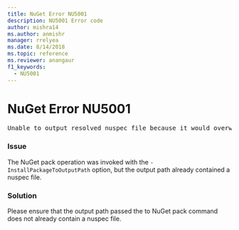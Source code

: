 ```yaml
---
title: NuGet Error NU5001
description: NU5001 Error code
author: mishra14
ms.author: anmishr
manager: rrelyea
ms.date: 8/14/2018
ms.topic: reference
ms.reviewer: anangaur
f1_keywords:
  - NU5001
---
```


# NuGet Error NU5001
<pre>Unable to output resolved nuspec file because it would overwrite the original at 'F:\project\project.nuspec'.</pre>

### Issue

The NuGet pack operation was invoked with the `-InstallPackageToOutputPath` option, but the output path already contained a  nuspec file.


### Solution

Please ensure that the output path passed the to NuGet pack command does not already contain a nuspec file.

